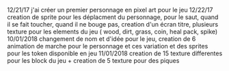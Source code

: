 12/21/17
j'ai créer un premier personnage en pixel art pour le jeu 
12/22/17
creation de sprite pour les déplacment du personnage, pour le saut, quand il se fait toucher, quand il ne bouge pas,
creation d'un écran titre, plusieurs texture pour les elements du jeu ( wood, dirt, grass, coin, heal pack, spike)
10/01/2018
changement de nom et d'idée pour le jeu, creation de 6 animation de marche pour le personnage et ces variation et des sprites pour les token disponible en jeu 
11/01/2018
creation de 15 texture differentes pour les block du jeu + creation de 5 texture pour des piques 
